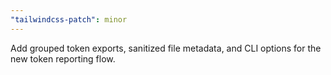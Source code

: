 ```yaml
---
"tailwindcss-patch": minor
---
```


Add grouped token exports, sanitized file metadata, and CLI options for the new token reporting flow.
